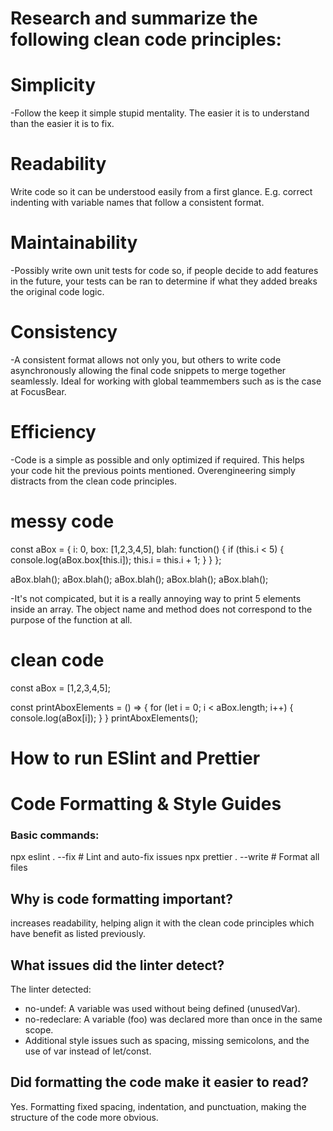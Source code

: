 # Research and summarize the following clean code principles:

# Simplicity

-Follow the keep it simple stupid mentality. The easier it is to understand than the easier it is to fix.

# Readability

Write code so it can be understood easily from a first glance. E.g. correct indenting with variable names that follow a consistent format.

# Maintainability

-Possibly write own unit tests for code so, if people decide to add features in the future, your tests can be ran to determine if what they added breaks the original code logic.

# Consistency

-A consistent format allows not only you, but others to write code asynchronously allowing the final code snippets to merge together seamlessly. Ideal for working with global teammembers such as is the case at FocusBear.

# Efficiency

-Code is a simple as possible and only optimized if required. This helps your code hit the previous points mentioned. Overengineering simply distracts from the clean code principles.

# messy code

const aBox = {
i: 0,
box: [1,2,3,4,5],
blah: function() {
if (this.i < 5) {
console.log(aBox.box[this.i]);
this.i = this.i + 1;
}
}
};

aBox.blah();
aBox.blah();
aBox.blah();
aBox.blah();
aBox.blah();

-It's not compicated, but it is a really annoying way to print 5 elements inside an array. The object name and method does not correspond to the purpose of the function at all.

# clean code

const aBox = [1,2,3,4,5];

const printAboxElements = () => {
for (let i = 0; i < aBox.length; i++) {
console.log(aBox[i]);
}
}
printAboxElements();

# How to run ESlint and Prettier

# Code Formatting & Style Guides

### Basic commands:

npx eslint . --fix # Lint and auto-fix issues
npx prettier . --write # Format all files

## Why is code formatting important?

increases readability, helping align it with the clean code principles which have benefit as listed previously.

## What issues did the linter detect?

The linter detected:

- no-undef: A variable was used without being defined (unusedVar).
- no-redeclare: A variable (foo) was declared more than once in the same scope.
- Additional style issues such as spacing, missing semicolons, and the use of var instead of let/const.

## Did formatting the code make it easier to read?

Yes. Formatting fixed spacing, indentation, and punctuation, making the structure of the code more obvious.

